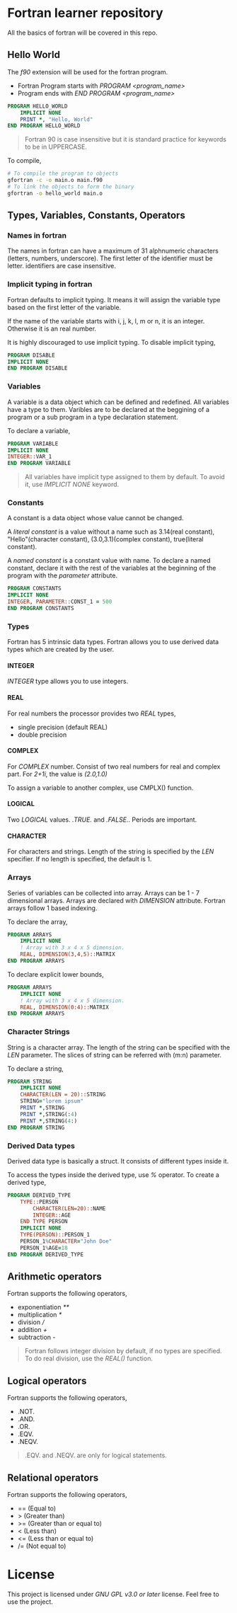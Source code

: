 # Fortran learner repository

All the basics of fortran will be covered in this repo.

## Hello World

The _f90_ extension will be used for the fortran program.

- Fortran Program starts with _PROGRAM <program_name>_
- Program ends with _END PROGRAM <program_name>_

```f90
PROGRAM HELLO_WORLD
    IMPLICIT NONE
    PRINT *, "Hello, World"
END PROGRAM HELLO_WORLD
```

> Fortran 90 is case insensitive but it is standard practice for keywords to be
> in UPPERCASE.

To compile,

```sh
# To compile the program to objects
gfortran -c -o main.o main.f90
# To link the objects to form the binary
gfortran -o hello_world main.o
```

## Types, Variables, Constants, Operators

### Names in fortran

The names in fortran can have a maximum of 31 alphnumeric characters (letters,
numbers, underscore). The first letter of the identifier must be letter.
identifiers are case insensitive.

### Implicit typing in fortran

Fortran defaults to implicit typing. It means it will assign the variable type
based on the first letter of the variable.

If the name of the variable starts with i, j, k, l, m or n, it is an integer.
Otherwise it is an real number.

It is highly discouraged to use implicit typing. To disable implicit typing,

```f90
PROGRAM DISABLE
IMPLICIT NONE
END PROGRAM DISABLE
```

### Variables

A variable is a data object which can be defined and redefined. All variables
have a type to them. Varibles are to be declared at the beggining of a program
or a sub program in a type declaration statement.

To declare a variable,

```f90
PROGRAM VARIABLE
IMPLICIT NONE
INTEGER::VAR_1
END PROGRAM VARIABLE
```

> All variables have implicit type assigned to them by default. To avoid it, use
> _IMPLICIT NONE_ keyword.

### Constants

A constant is a data object whose value cannot be changed.

A _literal constant_ is a value without a name such as 3.14(real constant),
"Hello"(character constant), (3.0,3.1)(complex constant), true(literal
constant).

A _named constant_ is a constant value with name. To declare a named constant,
declare it with the rest of the variables at the beginning of the program with
the _parameter_ attribute.

```f90
PROGRAM CONSTANTS
IMPLICIT NONE
INTEGER, PARAMETER::CONST_1 = 500
END PROGRAM CONSTANTS
```

### Types

Fortran has 5 intrinsic data types. Fortran allows you to use derived data types
which are created by the user.

#### INTEGER

_INTEGER_ type allows you to use integers.

#### REAL

For real numbers the processor provides two _REAL_ types,

- single precision (default REAL)
- double precision

#### COMPLEX

For _COMPLEX_ number. Consist of two real numbers for real and complex part. For
_2+1i_, the value is _(2.0,1.0)_

To assign a variable to another complex, use CMPLX() function.

#### LOGICAL

Two _LOGICAL_ values. _.TRUE._ and _.FALSE._. Periods are important.

#### CHARACTER

For characters and strings. Length of the string is specified by the _LEN_
specifier. If no length is specified, the default is 1.

### Arrays

Series of variables can be collected into array. Arrays can be 1 - 7 dimensional
arrays. Arrays are declared with _DIMENSION_ attribute. Fortran arrays follow 1
based indexing.

To declare the array,

```f90
PROGRAM ARRAYS
    IMPLICIT NONE
    ! Array with 3 x 4 x 5 dimension.
    REAL, DIMENSION(3,4,5)::MATRIX
END PROGRAM ARRAYS
```

To declare explicit lower bounds,

```f90
PROGRAM ARRAYS
    IMPLICIT NONE
    ! Array with 3 x 4 x 5 dimension.
    REAL, DIMENSION(0:4)::MATRIX
END PROGRAM ARRAYS
```

### Character Strings

String is a character array. The length of the string can be specified with the
_LEN_ parameter. The slices of string can be referred with (m:n) parameter.

To declare a string,

```f90
PROGRAM STRING
    IMPLICIT NONE
    CHARACTER(LEN = 20)::STRING
    STRING="lorem ipsum"
    PRINT *,STRING
    PRINT *,STRING(:4)
    PRINT *,STRING(4:)
END PROGRAM STRING
```

### Derived Data types

Derived data type is basically a struct. It consists of different types inside
it.

To access the types inside the derived type, use _%_ operator. To create a
derived type,

```f90
PROGRAM DERIVED_TYPE
    TYPE::PERSON
        CHARACTER(LEN=20)::NAME
        INTEGER::AGE
    END TYPE PERSON
    IMPLICIT NONE
    TYPE(PERSON)::PERSON_1
    PERSON_1%CHARACTER="John Doe"
    PERSON_1%AGE=18
END PROGRAM DERIVED_TYPE
```

## Arithmetic operators

Fortran supports the following operators,

- exponentiation _**_
- multiplication _*_
- division _/_
- addition _+_
- subtraction _-_

> Fortran follows integer division by default, if no types are specified. To do
> real division, use the _REAL()_ function.

## Logical operators

Fortran supports the following operators,

- .NOT.
- .AND.
- .OR.
- .EQV.
- .NEQV.

> .EQV. and .NEQV. are only for logical statements.

## Relational operators

Fortran supports the following operators,

- == (Equal to)
- \> (Greater than)
- \>= (Greater than or equal to)
- < (Less than)
- <= (Less than or equal to)
- /= (Not equal to)

# License

This project is licensed under _GNU GPL v3.0 or later_ license. Feel free to use
the project.

